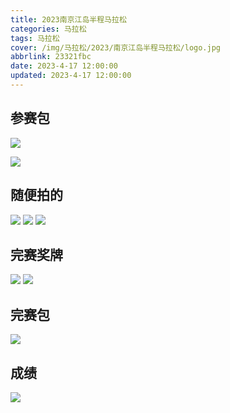 ```yaml
---
title: 2023南京江岛半程马拉松
categories: 马拉松
tags: 马拉松
cover: /img/马拉松/2023/南京江岛半程马拉松/logo.jpg
abbrlink: 23321fbc
date: 2023-4-17 12:00:00
updated: 2023-4-17 12:00:00
---
```


## 参赛包

![](/img/马拉松/2023/南京江岛半程马拉松/1.jpg)

![](/img/马拉松/2023/南京江岛半程马拉松/2.jpg)

## 随便拍的

![](/img/马拉松/2023/南京江岛半程马拉松/3.jpg)
![](/img/马拉松/2023/南京江岛半程马拉松/4.jpg)
![](/img/马拉松/2023/南京江岛半程马拉松/5.jpg)

## 完赛奖牌

![](/img/马拉松/2023/南京江岛半程马拉松/6jpg)
![](/img/马拉松/2023/南京江岛半程马拉松/7.jpg)

## 完赛包

![](/img/马拉松/2023/南京江岛半程马拉松/8.jpg)

## 成绩

![](/img/马拉松/2023/南京江岛半程马拉松/9.jpg)
